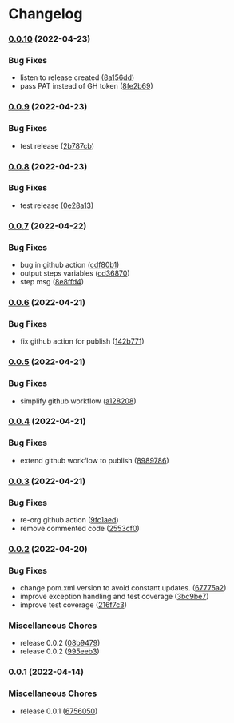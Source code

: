 # Changelog

### [0.0.10](https://github.com/remisbaima/license-checker-cyclonedx-maven-plugin/compare/v0.0.9...v0.0.10) (2022-04-23)


### Bug Fixes

* listen to release created ([8a156dd](https://github.com/remisbaima/license-checker-cyclonedx-maven-plugin/commit/8a156dd333c21071d75192daf5779dd5685d36b1))
* pass PAT instead of GH token ([8fe2b69](https://github.com/remisbaima/license-checker-cyclonedx-maven-plugin/commit/8fe2b69fd531f4aaecbce461f699225e3fb5027c))

### [0.0.9](https://github.com/remisbaima/license-checker-cyclonedx-maven-plugin/compare/v0.0.8...v0.0.9) (2022-04-23)


### Bug Fixes

* test release ([2b787cb](https://github.com/remisbaima/license-checker-cyclonedx-maven-plugin/commit/2b787cb91f62db694a9378d57dffa1b3e119b00f))

### [0.0.8](https://github.com/remisbaima/license-checker-cyclonedx-maven-plugin/compare/v0.0.7...v0.0.8) (2022-04-23)


### Bug Fixes

* test release ([0e28a13](https://github.com/remisbaima/license-checker-cyclonedx-maven-plugin/commit/0e28a137f14c67a19e1a01c69a8f1a03c1a5eef0))

### [0.0.7](https://github.com/remisbaima/license-checker-cyclonedx-maven-plugin/compare/v0.0.6...v0.0.7) (2022-04-22)


### Bug Fixes

* bug in github action ([cdf80b1](https://github.com/remisbaima/license-checker-cyclonedx-maven-plugin/commit/cdf80b1d9b51f8307397055ad095c93d6e424619))
* output steps variables ([cd36870](https://github.com/remisbaima/license-checker-cyclonedx-maven-plugin/commit/cd36870aef9e279cda4e62dfab7c0443277558e2))
* step msg ([8e8ffd4](https://github.com/remisbaima/license-checker-cyclonedx-maven-plugin/commit/8e8ffd47fbfbc79d1a6304c55c3afd66e679132f))

### [0.0.6](https://github.com/remisbaima/license-checker-cyclonedx-maven-plugin/compare/v0.0.5...v0.0.6) (2022-04-21)


### Bug Fixes

* fix github action for publish ([142b771](https://github.com/remisbaima/license-checker-cyclonedx-maven-plugin/commit/142b771815b343556be682125c25ce3224f1ef09))

### [0.0.5](https://github.com/remisbaima/license-checker-cyclonedx-maven-plugin/compare/v0.0.4...v0.0.5) (2022-04-21)


### Bug Fixes

* simplify github workflow ([a128208](https://github.com/remisbaima/license-checker-cyclonedx-maven-plugin/commit/a1282081979ab2297b3aabeb7c4afb6912b2160b))

### [0.0.4](https://github.com/remisbaima/license-checker-cyclonedx-maven-plugin/compare/v0.0.3...v0.0.4) (2022-04-21)


### Bug Fixes

* extend github workflow to publish ([8989786](https://github.com/remisbaima/license-checker-cyclonedx-maven-plugin/commit/89897860557bef62d466aadac9bcd3a2aaa16059))

### [0.0.3](https://github.com/remisbaima/license-checker-cyclonedx-maven-plugin/compare/v0.0.2...v0.0.3) (2022-04-21)


### Bug Fixes

* re-org github action ([9fc1aed](https://github.com/remisbaima/license-checker-cyclonedx-maven-plugin/commit/9fc1aed6eed91e1fbda711b6722a2c3de5478b69))
* remove commented code ([2553cf0](https://github.com/remisbaima/license-checker-cyclonedx-maven-plugin/commit/2553cf0ed4c0385611d211ae8aa638525ee78744))

### [0.0.2](https://github.com/remisbaima/license-checker-cyclonedx-maven-plugin/compare/v0.0.1...v0.0.2) (2022-04-20)


### Bug Fixes

* change pom.xml version to avoid constant updates. ([67775a2](https://github.com/remisbaima/license-checker-cyclonedx-maven-plugin/commit/67775a2f6d7f627dc3310b70635377bc7486d93f))
* improve exception handling and test coverage ([3bc9be7](https://github.com/remisbaima/license-checker-cyclonedx-maven-plugin/commit/3bc9be7fde9f85e17b1bb4b0768c720a2662c8e8))
* improve test coverage ([216f7c3](https://github.com/remisbaima/license-checker-cyclonedx-maven-plugin/commit/216f7c3cb25b7b229d4140cb51edf41d7f470517))


### Miscellaneous Chores

* release 0.0.2 ([08b9479](https://github.com/remisbaima/license-checker-cyclonedx-maven-plugin/commit/08b94798c56f5a494fa6116f5cac92bac7726201))
* release 0.0.2 ([995eeb3](https://github.com/remisbaima/license-checker-cyclonedx-maven-plugin/commit/995eeb3e5e6402be336d631ae7af05f84ba13731))

### 0.0.1 (2022-04-14)


### Miscellaneous Chores

* release 0.0.1 ([6756050](https://github.com/remisbaima/license-checker-cyclonedx-maven-plugin/commit/675605065fb1e1b4f54cc5fa930523aee49eadf7))

